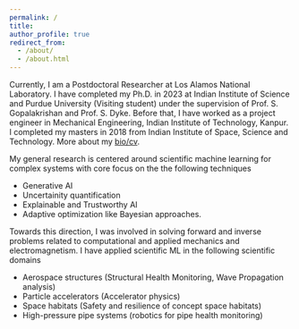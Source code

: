 ```yaml
---
permalink: /
title:
author_profile: true
redirect_from: 
  - /about/
  - /about.html
---
```


Currently, I am a Postdoctoral Researcher at Los Alamos National Laboratory. I have completed my Ph.D. in 2023 at Indian Institute of Science and Purdue University (Visiting student) under the supervision of Prof. S. Gopalakrishan and Prof. S. Dyke. Before that, I have worked as a project engineer in Mechanical Engineering, Indian Institute of Technology, Kanpur. I completed my masters in 2018 from Indian Institute of Space, Science and Technology. More about my [bio/cv](https://mahindrautela.github.io/cv/).


My general research is centered around scientific machine learning for complex systems with core focus on the the following techniques
* Generative AI
* Uncertainity quantification
* Explainable and Trustworthy AI
* Adaptive optimization like Bayesian approaches.

Towards this direction, I was involved in solving forward and inverse problems related to computational and applied mechanics and electromagnetism. I have applied scientific ML in the following scientific domains
* Aerospace structures (Structural Health Monitoring, Wave Propagation analysis)
* Particle accelerators (Accelerator physics)
* Space habitats (Safety and resilience of concept space habitats)
* High-pressure pipe systems (robotics for pipe health monitoring)
